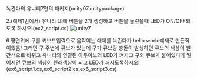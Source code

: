 녹칸다의 유니티7편의 패키지(unity07.unitypackage)


2.(예제1번에서) 유니티 UI에 버튼을 2개 생성하고 버튼을 눌렀을때 LED가 ON/OFF되도록 하시오!(ex2_script.cs)
![unity7](https://github.com/user-attachments/assets/2aebe43a-9e04-4a52-b732-a47c4ae7cb0a)


6.평면위에 구를 키보드입력으로 움직이는 예제를 녹칸다가 hello world예제로 만든적이있음! 그러면 구 주변에 큐브가 있는데 구가 큐브랑 충돌이 발생하면 큐브의 색상이 빨간색으로 바뀌고 유니티와 연결된 아두이노의 LED가 켜지고 구와 큐브가 붙어있다가 떨어지면 큐브의 색상이 원래색상이 되고 LED가 꺼지도록하시오!(ex6_script1.cs,ex6_script2.cs,ex6_script3.cs)
